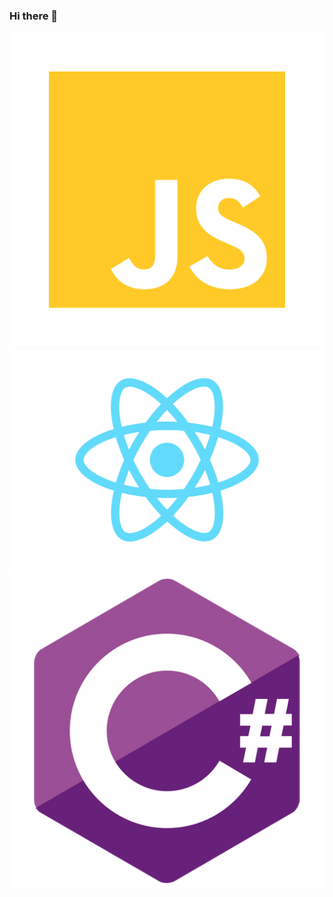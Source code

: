 ### Hi there 👋

![JavaScript Icon](./Images/JSIcon.png)
![React Icon](./Images/ReactIcon.png)
![React Icon](./Images/CSharpIcon.png)
